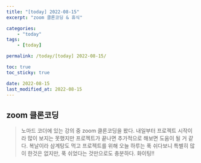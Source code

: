 ```yaml
---
title: "[today] 2022-08-15"
excerpt: "zoom 클론코딩 & 휴식"

categories:
    - "today"
tags:
    - [today]

permalink: /today/[today] 2022-08-15/

toc: true
toc_sticky: true

date: 2022-08-15
last_modified_at: 2022-08-15
---
```


## zoom 클론코딩

> 노마드 코더에 있는 강의 중 zoom 클론코딩을 봤다. 내일부터 프로젝트 시작이라 많이 보지는 못했지만 프로젝트가 끝나면 추가적으로 해보면 도움이 될 거 같다. 복날이라 삼계탕도 먹고 프로젝트를 위해 오늘 하루는 푹 쉬다보니 특별히 많이 한것은 없지만, 푹 쉬었다는 것만으로도 충분하다. 화이팅!!
